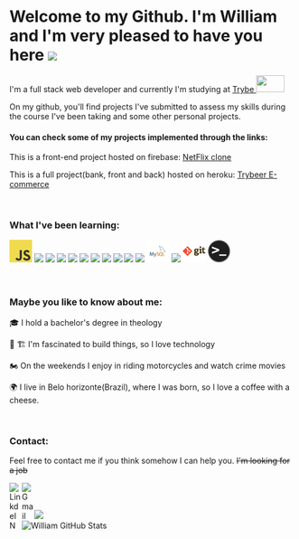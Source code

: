 <div>
<h1>
  Welcome to my Github. I'm William and I'm very pleased to have you here   <img
      src="https://emojis.slackmojis.com/emojis/images/1531849430/4246/blob-sunglasses.gif?1531849430"
       width="30"
   />
</h1>
<p>
  I'm a full stack web developer and currently I'm studying at <a href="https://www.betrybe.com/"> Trybe 
  <img src="https://uploads-ssl.webflow.com/5fba98ad987231cf0efa3d58/5fba9c9a93a2e77624258d49_Logo.svg" width="50" height="30" />
  <a/>
</p>
<p>
On my github, you'll find projects I've submitted to assess my skills during the course I've been taking and some other personal projects.
</p>
 <h4>
   You can check some of my projects implemented through the links:
  </h4> 
  <p>This is a front-end project hosted on firebase: <a href="https://netflix-movieclone.web.app/">NetFlix clone</a></p>
  <p>This is a full project(bank, front and back) hosted on heroku: <a href="https://trybeer-frontend.herokuapp.com/">Trybeer E-commerce</a> </p>
</br>
<h3>What I've been learning:</h3> 
<div>
  <code><img height="40" src="https://raw.githubusercontent.com/github/explore/80688e429a7d4ef2fca1e82350fe8e3517d3494d/topics/javascript/javascript.png"></code>
  <code><img height="40" src="https://icon-library.com/images/node-js-icon/node-js-icon-15.jpg"></code>
  <code><img height="40" src="https://encrypted-tbn0.gstatic.com/images?q=tbn:ANd9GcQbLfg1k7RlmIrwr8ke14VH7aEbbvt4IJIbTw&usqp=CAU"></code>
  <code><img height="40" src="https://encrypted-tbn0.gstatic.com/images?q=tbn:ANd9GcTBb74GRnrGpAkoXJNaWtcFEUKxdp1eq8lvLQ&usqp=CAU"></code>
  <code><img height="40" src="https://encrypted-tbn0.gstatic.com/images?q=tbn:ANd9GcSrLpGlk0sWlkgCt3GC_COatmtoBoAdjhJFqQ&usqp=CAU"></code>
  <code><img height="40" src="https://i.pinimg.com/originals/8f/50/63/8f50630ae0e1775196e4c270c573ce67.png"></code>
  <!-- front end -->
  <code><img height="40" src="https://encrypted-tbn0.gstatic.com/images?q=tbn:ANd9GcRzRgD19qMdjAtHrNyJU4b4mi42s8GqGvz8Mw&usqp=CAU"></code>
  <code><img height="40" src="https://encrypted-tbn0.gstatic.com/images?q=tbn:ANd9GcS1IJm23e4-m4R3bl2gvUnunOrGEEDEhDnDdg&usqp=CAU"></code>
  <code><img height="40" src="https://upload.wikimedia.org/wikipedia/commons/thumb/a/a7/React-icon.svg/1200px-React-icon.svg.png"></code>
  <code><img height="40" src="https://encrypted-tbn0.gstatic.com/images?q=tbn:ANd9GcTh_9jssXtuYIGA_P_tpMK2-Pq7UxrPcIuTPg&usqp=CAU"></code>
  <!-- database -->
  <code><img height="40" src="https://miro.medium.com/max/640/1*-ivYkzeuYJedPKdEdfnNlg.png"></code>
  <code><img height="40" src="https://raw.githubusercontent.com/github/explore/80688e429a7d4ef2fca1e82350fe8e3517d3494d/topics/mysql/mysql.png"></code>
    <code><img height="40" src="https://img.icons8.com/color/452/microsoft-sql-server.png"></code>
  <code><img height="40" src="https://raw.githubusercontent.com/github/explore/80688e429a7d4ef2fca1e82350fe8e3517d3494d/topics/git/git.png"></code>
  <code><img height="40" src="https://raw.githubusercontent.com/github/explore/80688e429a7d4ef2fca1e82350fe8e3517d3494d/topics/terminal/terminal.png"></code>

</div>
</br>
</br>

<h3>Maybe you like to know about me:</h3>
<p>🎓 I hold a bachelor's degree in theology </p>
<p>🔨 🏗 I'm fascinated to build things, so I love technology </p>
<p>🏍️ On the weekends I enjoy in riding motorcycles and watch crime movies </p>
<p>🌍 I live in Belo horizonte(Brazil), where I was born, so I love a coffee with a cheese. </p>
</br>
<h3><b>Contact:</b></h3>
<div>
<p>Feel free to contact me if you think somehow I can help you. <s> I'm looking for a job </s> </p>

  <a target="_blank" href="https://www.linkedin.com/in/williamigor/">
    <img align="left" alt="LinkdeIN" width="22px" src="https://cdn.jsdelivr.net/npm/simple-icons@v3/icons/linkedin.svg" />
  </a>
  <a target="_blank" href="mailto:williamigorsilva@gmail.com">
    <img align="left" alt="Gmail" width="22px" src="https://cdn.jsdelivr.net/npm/simple-icons@v3/icons/gmail.svg" />
  </a>
</div>
</br>
</br>

  ![](https://komarev.com/ghpvc/?username=wigorbh&color=yellowgreen)
</br> 
  ![William GitHub Stats](https://github-readme-stats.vercel.app/api?username=wigorbh&show_icons=true&theme=highcontrast)
</div>





